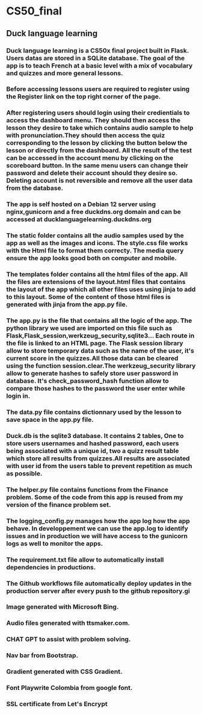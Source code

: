 # CS50_final
## Duck language learning


### Duck language learning is a CS50x final project built in Flask. Users datas are stored in a SQLite database. The goal of the app is to teach French at a basic level with a mix of vocabulary and quizzes and more general lessons. 
### Before accessing lessons users are required to register using the Register link on the top right corner of the page.
### After registering users should login using their credientials to access the dashboard menu. They should then access the lesson they desire to take which contains audio sample to help with pronunciation.They should then access the quiz corresponding to the lesson by clicking the button below the lesson or directly from the dashboard. All the result of the test can be accessed in the account menu by clicking on the scoreboard button. In the same menu users can change their password and delete their account should they desire so. Deleting account is not reversible and remove all the user data from the database.

### The app is self hosted on a Debian 12 server using nginx,gunicorn and a free duckdns.org domain and can be accessed at ducklanguagelearning.duckdns.org

### The static folder contains all the audio samples used by the app as well as the images and icons. The style.css file works with the Html file to format them correcty. The media query ensure the app looks good both on computer and mobile.
### The templates folder contains all the html files of the app. All the files are extensions of the layout.html files that contains the layout of the app which all other files uses using jinja to add to this layout. Some of the content of those html files is generated with jinja from the app.py file.
### The app.py is the file that contains all the logic of the app. The python library we used are imported on this file such as Flask,Flask_session,werkzeug_security,sqlite3... Each route in the file is linked to an HTML page. The Flask session library allow to store temporary data such as the name of the user, it's current score in the quizzes.All those data can be cleared using the function session.clear.The werkzeug_security library allow to generate hashes to safely store user password in database. It's check_password_hash function allow to compare those hashes to the password the user enter while login in.

### The data.py file contains dictionnary used by the lesson to save space in the app.py file.
### Duck.db is the sqlite3 database. It contains 2 tables, One to store users usernames and hashed password, each users being associated with a unique id, two a quizz result table which store all results from quizzes.All results are associated with user id from the users table to prevent repetition as much as possible.

### The helper.py file contains functions from the Finance problem. Some of the code from this app is reused from my version of the finance problem set.

### The logging_config.py manages how the app log how the app behave. In developpement we can use the app.log to identify issues and in production we will have access to the gunicorn logs as well to monitor the apps.

### The requirement.txt file allow to automatically install dependencies in productions.

### The Github workflows file automatically deploy updates in the production server after every push to the github repository.gi




### Image generated with Microsoft Bing.
### Audio files generated with ttsmaker.com.
### CHAT GPT to assist with problem solving.
### Nav bar from Bootstrap.
### Gradient generated with CSS Gradient.
### Font Playwrite Colombia from google font.
### SSL certificate from Let's Encrypt